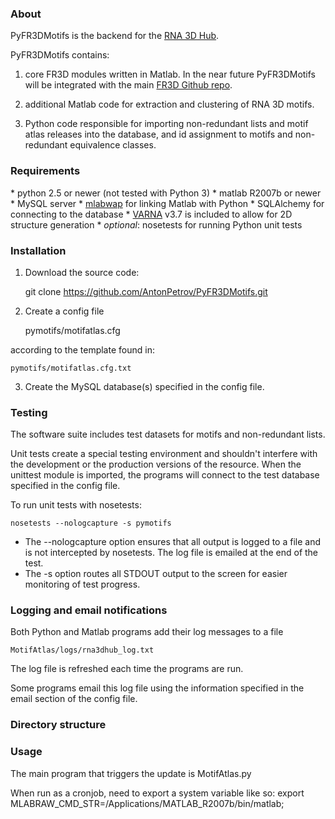 <h3>About</h3>
PyFR3DMotifs is the backend for the <a href="http://rna.bgsu.edu/rna3dhub">RNA 3D Hub</a>.

PyFR3DMotifs contains:

1. core FR3D modules written in Matlab. In the near future PyFR3DMotifs will be
integrated with the main <a href="https://github.com/BGSU-RNA/FR3D">FR3D Github repo</a>.

2. additional Matlab code for extraction and clustering of RNA 3D motifs.

3. Python code responsible for importing non-redundant lists and motif atlas
releases into the database, and id assignment to motifs and non-redundant
equivalence classes.

<h3>Requirements</h3>
* python 2.5 or newer (not tested with Python 3)
* matlab R2007b or newer
* MySQL server
* <a href="http://mlabwrap.sourceforge.net/">mlabwap</a> for linking Matlab with Python
* SQLAlchemy for connecting to the database
* <a href="http://varna.lri.fr">VARNA</a> v3.7 is included to allow for 2D structure generation
* <i>optional</i>: nosetests for running Python unit tests

<h3>Installation</h3>

1. Download the source code:

    git clone https://github.com/AntonPetrov/PyFR3DMotifs.git

2. Create a config file

    pymotifs/motifatlas.cfg

according to the template found in:

    pymotifs/motifatlas.cfg.txt

3. Create the MySQL database(s) specified in the config file.

<h3>Testing</h3>

The software suite includes test datasets for motifs and non-redundant lists.

Unit tests create a special testing environment and shouldn't interfere with
the development or the production versions of the resource. When the unittest
module is imported, the programs will connect to the test database specified
in the config file.

To run unit tests with nosetests:

    nosetests --nologcapture -s pymotifs

* The --nologcapture option ensures that all output is logged to a file and is
not intercepted by nosetests. The log file is emailed at the end of the test.
* The -s option routes all STDOUT output to the screen for easier monitoring
of test progress.

<h3>Logging and email notifications</h3>

Both Python and Matlab programs add their log messages to a file

    MotifAtlas/logs/rna3dhub_log.txt

The log file is refreshed each time the programs are run.

Some programs email this log file using the information specified in the email
section of the config file.

<h3>Directory structure</h3>


<h3>Usage</h3>

The main program that triggers the update is MotifAtlas.py

When run as a cronjob, need to export a system variable like so:
export MLABRAW_CMD_STR=/Applications/MATLAB_R2007b/bin/matlab;